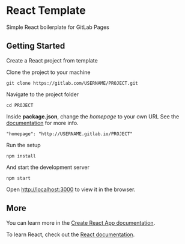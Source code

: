 # React Template

Simple React boilerplate for GitLab Pages

## Getting Started

Create a React project from template

Clone the project to your machine
```
git clone https://gitlab.com/USERNAME/PROJECT.git
```

Navigate to the project folder
```
cd PROJECT
```

Inside **package.json**, change the *homepage* to your own URL
See the [documentation](https://docs.gitlab.com/ee/user/project/pages/getting_started_part_one.html#gitlab-pages-default-domain-names) for more info.
```
"homepage": "http://USERNAME.gitlab.io/PROJECT"
```

Run the setup
```
npm install
```

And start the development server
```
npm start
```

Open [http://localhost:3000](http://localhost:3000) to view it in the browser.


## More

You can learn more in the [Create React App documentation](https://facebook.github.io/create-react-app/docs/getting-started).

To learn React, check out the [React documentation](https://reactjs.org/).
